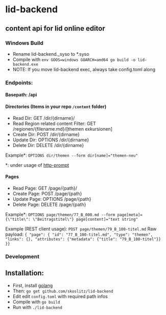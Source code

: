 # lid-backend

## content api for lid online editor

### Windows Build
- Rename lid-backend._syso to *.syso
- Compile with `env GOOS=windows GOARCH=amd64 go build -o lid-backend.exe`
- NOTE: If you move lid-backend exec, always take config.toml along

### Endpoints:

#### Basepath: /api

#### Directories (Items in your repo `/content` folder)
- Read Dir: GET /dir/{dirname}/
- Read Region related content Filter: GET /regionen/{filename.md}/[themen exkursionen]
- Create Dir: POST /dir/{dirname}
- Update Dir: OPTIONS /dir/{dirname}
- Delete Dir: DELETE /dir/{dirname}

Example*: `OPTIONS dir/themen --form dir[name]="themen-neu"`

*: under usage of [http-prompt](https://github.com/eliangcs/http-prompt)

#### Pages
- Read Page: GET /page/{path}/
- Create Page: POST /page/{path}
- Update Page: OPTIONS /page/{path}
- Delete Page: DELETE /page/{path}

Example*: `OPTIONS page/themen/77_B_000.md --form page[meta]={\"title\": \"Beitragstitel\"} page[content]="text string"`

Example (REST client usage):
`POST page/themen/79_B_100-titel.md`
Raw payload:
`{ "page": { "id": "77_B_100-titel.md", "type": "themen", "links": {}, "attributes": {"metadata": {"title": "79_B_100-titel"}} }}`

### Development

## Installation:

- First, install [golang](https://golang.org/doc/install#install)
- Then: `go get github.com/skoslitz/lid-backend`
- Edit edit `config.toml` with required path infos
- Compile with `go build`
- Run with `./lid-backend`
